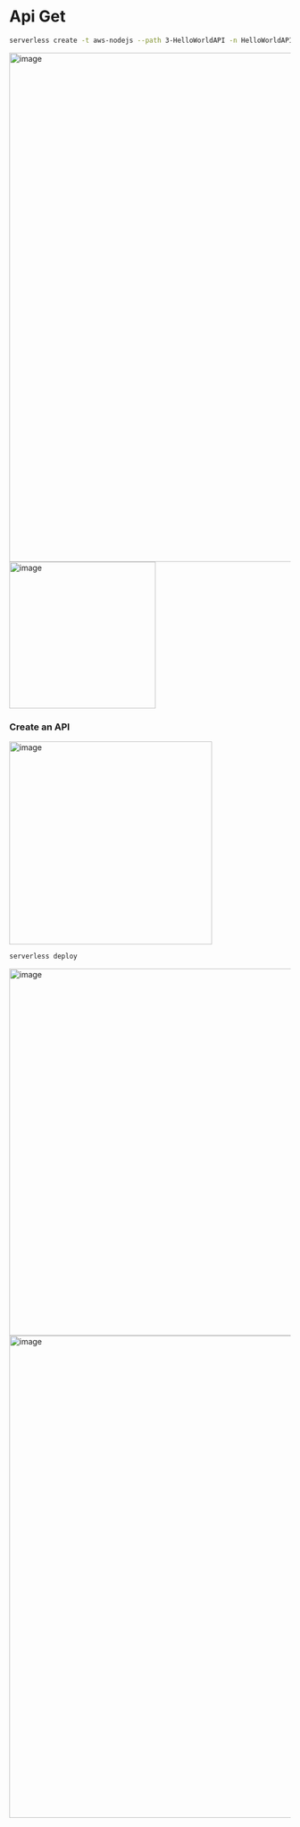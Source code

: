 # Api Get

```bash
serverless create -t aws-nodejs --path 3-HelloWorldAPI -n HelloWorldAPI
```

<img width="910" alt="image" src="https://github.com/pabloluceroschneider/node-aws-serverless/assets/43233080/b81e216c-b291-4463-8456-39493060a809">
<br/>
<img width="262" alt="image" src="https://github.com/pabloluceroschneider/node-aws-serverless/assets/43233080/65315526-98b0-48f7-a6bd-8021a7c8b374">
<br />

### Create an API
<img width="363" alt="image" src="https://github.com/pabloluceroschneider/node-aws-serverless/assets/43233080/0944b834-1411-4e5b-a0e9-c9f0c63a05a3">

```bash
serverless deploy
```

<img width="656" alt="image" src="https://github.com/pabloluceroschneider/node-aws-serverless/assets/43233080/631eaa41-7062-4db6-af63-5d278bcba9a0">
<br />
<img width="862" alt="image" src="https://github.com/pabloluceroschneider/node-aws-serverless/assets/43233080/7045977e-93bf-4767-86d4-b22cfb3d5c30">






